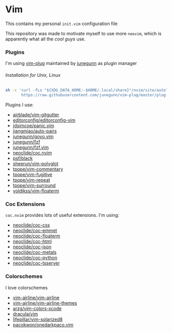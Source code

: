 # Vim

This contains my personal `init.vim` configuration file

This repository was made to motivate myself to use more `neovim`, which is apparently what all the *cool guys* use.

### Plugins
I'm using [vim-plug](https://github.com/junegunn/vim-plug) maintained by [junegunn](https://github.com/junegunn) as plugin manager

###### Installation for Unix, Linux
```sh
sh -c 'curl -fLo "${XDG_DATA_HOME:-$HOME/.local/share}"/nvim/site/autoload/plug.vim --create-dirs \
       https://raw.githubusercontent.com/junegunn/vim-plug/master/plug.vim'
```
Plugins I use:
* [airblade/vim-gitgutter](https://github.com/airblade/vim-gitgutter)
* [editorconfig/editorconfig-vim](https://github.com/editorconfig/editorconfig-vim)
* [jdsimcoe/panic.vim](https://github.com/jdsimcoe/panic.vim)
* [jiangmiao/auto-pairs](https://github.com/jiangmiao/auto-pairs)
* [junegunn/goyo.vim](https://github.com/junegunn/goyo.vim)
* [junegunn/fzf](https://github.com/junegunn/fzf)
* [junegunn/fzf.vim](https://github.com/junegunn/fzf.vim)
* [neoclide/coc.nvim](https://github.com/neoclide/coc.nvim)
* [psf/black](https://github.com/psf/black)
* [sheerun/vim-polyglot](https://github.com/sheerun/vim-polyglot)
* [tpope/vim-commentary](https://github.com/tpope/vim-commentary)
* [tpope/vim-fugitive](https://github.com/tpope/vim-fugitive)
* [tpope/vim-repeat](https://github.com/tpope/vim-repeat)
* [tpope/vim-surround](https://github.com/tpope/vim-surround)
* [voldikss/vim-floaterm](https://github.com/voldikss/vim-floaterm)

### Coc Extensions
`coc.nvim` provides lots of useful extensions. I'm using:
* [neoclide/coc-css](https://github.com/neoclide/coc-css)
* [neoclide/coc-emmet](https://github.com/neoclide/coc-emmet)
* [neoclide/coc-floaterm](https://github.com/neoclide/coc-floaterm)
* [neoclide/coc-html](https://github.com/neoclide/coc-html)
* [neoclide/coc-json](https://github.com/neoclide/coc-json)
* [neoclide/coc-metals](https://github.com/neoclide/coc-metals)
* [neoclide/coc-python](https://github.com/neoclide/coc-python)
* [neoclide/coc-tsserver](https://github.com/neoclide/coc-tsserver)

### Colorschemes
I love colorschemes
* [vim-airline/vim-airline](https://github.com/vim-airline/vim-airline)
* [vim-airline/vim-airline-themes](https://github.com/vim-airline/vim-airline-themes)
* [arzg/vim-colors-xcode](https://github.com/arzg/vim-colors-xcode)
* [dracula/vim](https://github.com/dracula/vim)
* [lifepillar/vim-solarized8](https://github.com/lifepillar/vim-solarized8)
* [pacokwon/onedarkpaco.vim](https://github.com/pacokwon/onedarkpaco.vim)
